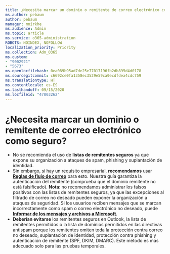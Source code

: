 ```yaml
---
title: ¿Necesita marcar un dominio o remitente de correo electrónico como seguro?
ms.author: pebaum
author: pebaum
manager: mnirkhe
ms.audience: Admin
ms.topic: article
ms.service: o365-administration
ROBOTS: NOINDEX, NOFOLLOW
localization_priority: Priority
ms.collection: Adm_O365
ms.custom:
- "9002921"
- "5673"
ms.openlocfilehash: 0ea089b95ad7de25e77017196fb2db895d4d0178
ms.sourcegitcommit: c6692ce0fa1358ec3529e59ca0ecdfdea4cdc759
ms.translationtype: HT
ms.contentlocale: es-ES
ms.lasthandoff: 09/15/2020
ms.locfileid: "47803262"
---
```

# <a name="need-to-mark-a-domain-or-email-sender-safe"></a>¿Necesita marcar un dominio o remitente de correo electrónico como seguro?

- No se recomienda el uso de **listas de remitentes seguros** ya que expone su organización a ataques de spam, phishing y suplantación de identidad.
- Sin embargo, si hay un requisito empresarial, **recomendamos** usar **[Reglas de flujo de correo](https://docs.microsoft.com/microsoft-365/security/office-365-security/create-safe-sender-lists-in-office-365?view=o365-worldwide#recommended-use-mail-flow-rules)** para esto. Nuestra guía garantiza la autenticación del remitente (comprueba que el dominio remitente no está falsificado). **Nota**: no recomendamos administrar los falsos positivos con las listas de remitentes seguros, ya que las excepciones al filtrado de correo no deseado pueden exponer la organización a ataques de seguridad. Si los usuarios reciben mensajes que se marcan incorrectamente como spam o correo electrónico no deseado, puede **[Informar de los mensajes y archivos a Microsoft](https://protection.office.com/reportsubmission)**.
- **Deberían evitarse** los remitentes seguros en Outlook, la lista de remitentes permitidos o la lista de dominios permitidos en las directivas antispam porque los remitentes omiten toda la protección contra correo no deseado, suplantación de identidad, protección contra phishing y autenticación de remitente (SPF, DKIM, DMARC). Este método es más adecuado solo para las pruebas temporales.
